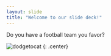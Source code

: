 ```yaml
---
layout: slide
title: "Welcome to our slide deck!"
---
```


Do you have a football team you favor?

![dodgetocat](https://octodex.github.com/images/dodgetocat_v2.png)
{: .center}
